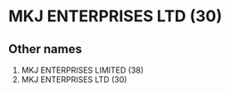 # MKJ ENTERPRISES LTD (30)

## Other names
1. MKJ ENTERPRISES LIMITED (38)
1. MKJ ENTERPRISES LTD (30)


